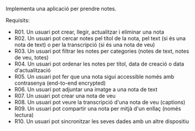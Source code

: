 Implementa una aplicació per prendre notes.

Requisits:

- R01. Un usuari pot crear, llegir, actualitzar i eliminar una nota
- R02. Un usuari pot cercar notes pel títol de la nota, pel text (si és una nota de text) o per la transcripció (si és una nota de veu)
- R03. Un usuari pot filtrar les notes per categories (notes de text, notes de veu, totes)
- R04. Un usuari pot ordenar les notes per títol, data de creació o data d'actualització
- R05. Un usuari pot fer que una nota sigui accessible només amb contrasenya (end-to-end encrypted)
- R06. Un usuari pot adjuntar una imatge a una nota de text
- R07. Un usuari pot crear una nota de veu
- R08. Un usuari pot veure la transcripció d'una nota de veu (captions)
- R09. Un usuari pot compartir una nota per mitjà d'un enllaç (només lectura)
- R10. Un usuari pot sincronitzar les seves dades amb un altre dispositiu